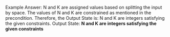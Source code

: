 Example Answer:
N and K are assigned values based on splitting the input by space. The values of N and K are constrained as mentioned in the precondition. Therefore, the Output State is: N and K are integers satisfying the given constraints.
Output State: **N and K are integers satisfying the given constraints**